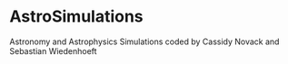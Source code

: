 # AstroSimulations
Astronomy and Astrophysics Simulations coded by Cassidy Novack and Sebastian Wiedenhoeft
